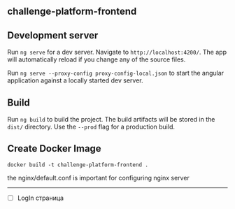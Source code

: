 ## challenge-platform-frontend

## Development server

Run `ng serve` for a dev server. Navigate to `http://localhost:4200/`. The app will automatically reload if you change any of the source files.

Run `ng serve --proxy-config proxy-config-local.json` to start the angular application against a locally started dev server. 

## Build

Run `ng build` to build the project. The build artifacts will be stored in the `dist/` directory. Use the `--prod` flag for a production build.

## Create Docker Image
`docker build -t challenge-platform-frontend .`

the nginx/default.conf is important for configuring nginx server


---
- [ ] LogIn страница

